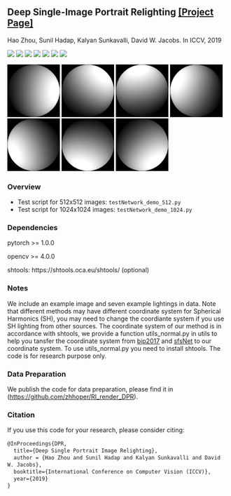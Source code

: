<!--<h3><b>DPR</b></h3>-->
## <b>Deep Single-Image Portrait Relighting</b> [[Project Page]](http://zhhoper.github.io/dpr.html) <br>
Hao Zhou, Sunil Hadap, Kalyan Sunkavalli, David W. Jacobs. In ICCV, 2019

<p><img src="result_512/obama_00.jpg" width="120px" >
<img src="result_512/obama_01.jpg" width="120px" >
<img src="result_512/obama_02.jpg" width="120x" >
<img src="result_512/obama_03.jpg" width="120px" >
<img src="result_512/obama_04.jpg" width="120px" >
<img src="result_512/obama_05.jpg" width="120px" >
<img src="result_512/obama_06.jpg" width="120px" >
</p>
<p><img src="result_512/light_00.png" width="120px" >
<img src="result_512/light_01.png" width="120px" >
<img src="result_512/light_02.png" width="120x" >
<img src="result_512/light_03.png" width="120px" >
<img src="result_512/light_04.png" width="120px" >
<img src="result_512/light_05.png" width="120px" >
<img src="result_512/light_06.png" width="120px" >
</p>

### Overview
 - Test script for 512x512 images: `testNetwork_demo_512.py`
 - Test script for 1024x1024 images: `testNetwork_demo_1024.py`

### Dependencies ###
<p> pytorch >= 1.0.0 </p>
<p> opencv >= 4.0.0 </p>
<P> shtools: https://shtools.oca.eu/shtools/ (optional)</p>

### Notes
We include an example image and seven example lightings in data. Note that different methods may have different coordinate system for Spherical Harmonics (SH), you may need to change the coordiante system if you use SH lighting from other sources. The coordinate system of our method is in accordance with shtools, we provide a function utils_normal.py in utils to help you tansfer the coordinate system from [bip2017](https://gravis.dmi.unibas.ch/PMM/data/bip/) and [sfsNet](https://senguptaumd.github.io/SfSNet/) to our coordinate system. To use utils_normal.py you need to install shtools. The code is for research purpose only.

### Data Preparation
We publish the code for data preparation, please find it in (https://github.com/zhhoper/RI_render_DPR).

### Citation
If you use this code for your research, please consider citing:
```
@InProceedings{DPR,
  title={Deep Single Portrait Image Relighting},
  author = {Hao Zhou and Sunil Hadap and Kalyan Sunkavalli and David W. Jacobs},
  booktitle={International Conference on Computer Vision (ICCV)},
  year={2019}
}
```
